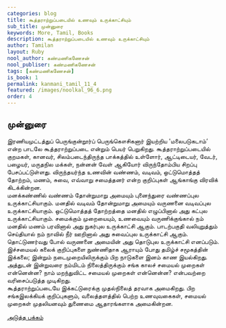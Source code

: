 ```yaml
---
categories: blog
title: கூத்தராற்றுப்படையில் உணவும் உருக்காட்சியும்
sub_title: முன்னுரை
keywords: More, Tamil, Books
description: கூத்தராற்றுப்படையில் உணவும் உருக்காட்சியும்
author: Tamilan
layout: Ruby
nool_author: கண்மணிகணேசன்
nool_publiser: கண்மணிகணேசன்
tags: [கண்மணிகணேசன்]
is_book: 1
permalink: kanmani_tamil_11_4
featured: /images/noolkal_96_6.png
order: 4
---
```



## முன்னுரை

இரணியமுட்டத்துப் பெருங்குன்றூர்ப் பெருங்கௌசிகனார் இயற்றிய 'மலைபடுகடாம்’ என்ற பாடலே கூத்தராற்றுப்படை என்றும் பெயர் பெறுகிறது. கூத்தராற்றுப்படையில் குறமகள், கானவர், சிலம்படைந்திருந்த பாக்கத்தில் உள்ளோர், ஆட்டிடையர், வேடர், பழையர், மருதநில மக்கள், நன்னன் வேள் ஆகியோர் விருந்தோம்பிய சிறப்பு பேசப்பட்டுள்ளது. விருந்தயர்ந்த உணவின் வண்ணம், வடிவம், ஒட்டுமொத்தத் தோற்றம், மணம், சுவை, எவ்வாறு சமைத்தனர் என்ற குறிப்புகள் ஆங்காங்கு விரவிக் கிடக்கின்றன.  
மனக்கண்ணில் வண்ணம் தோன்றுமாறு அமையும் புனைந்துரை வண்ணப்புல உருக்காட்சியாகும். மனதில் வடிவம் தோன்றுமாறு அமையும் வருணனை வடிவப்புல உருக்காட்சியாகும். ஒட்டுமொத்தத் தோற்றத்தை மனதில் எழுப்பினால் அது கட்புல உருக்காட்சியாகும். சமைக்கும் முறையையும், உணவையும் வருணிக்குங்கால் நம் மனதில் மணம் பரவினால் அது நுகர்புல உருக்காட்சி ஆகும். பாடற்பகுதி வலியுறுத்தும் செய்தியால் நம் நாவில் நீர் ஊறினால் அது சுவைப்புல உருக்காட்சி ஆகும். தொட்டுணர்வது போல் வருணனை அமையின் அது தொடுபுல உருக்காட்சி எனப்படும்.  
இச்சமையல் கலைக் குறிப்புகளை நுண்ணிதாக ஆராயும் போது தமிழ்ச் சமூகத்தின் இக்கலை; இன்றும் நடைமுறையிலிருக்கும் பிற நாடுகளை இனம் காண இயல்கிறது. அத்துடன் இன்றுவரை நம்மிடம் நிலைத்திருக்கும் சங்க காலச் சமையல் முறைகள் என்னென்ன? நாம் மறந்துவிட்ட சமையல் முறைகள் என்னென்ன? என்பவற்றை வரிசைப்படுத்த முடிகிறது.  
கூத்தராற்றுப்படையே இக்கட்டுரைக்கு முதல்நிலைத் தரவாக அமைகிறது. பிற சங்கஇலக்கியக் குறிப்புகளும், வலைத்தளத்தில் பெற்ற உணவுவகைகள், சமையல் முறைகள் முதலியனவும் துணைமை ஆதாரங்களாக அமைகின்றன.

[அடுத்த பக்கம்](kanmani_tamil_11_5)